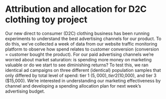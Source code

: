 # Attribution and allocation for D2C clothing toy project
Our new direct to consumer (D2C) clothing business has been running experiments to understand the best advertising channels for our product. To do this, we’ve collected a week of data from our website traffic monitoring platform to observe how spend relates to customer conversion (conversion = customer bought the product). For our paid advertising channels we’re worried about market saturation: is spending more money on marketing valuable or do we start to see diminishing returns? To test this, we ran identical ad campaigns on three different (identical) population samples that only differed by total level of spend: tier 1 ($5,000), tier 2 ($10,000), and tier 3 ($15,000). We’re interested in understanding our marketing effectiveness by channel and developing a spending allocation plan for next week’s advertising budget.
